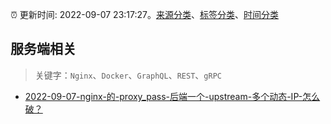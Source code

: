 :alarm_clock: 更新时间: 2022-09-07 23:17:27。[来源分类](../README.md)、[标签分类](../TAGS.md)、[时间分类](../TIMELINE.md)

## 服务端相关


> 关键字：`Nginx`、`Docker`、`GraphQL`、`REST`、`gRPC`



- [2022-09-07-nginx-的-proxy_pass-后端一个-upstream-多个动态-IP-怎么破？](https://www.v2ex.com/t/878478) 